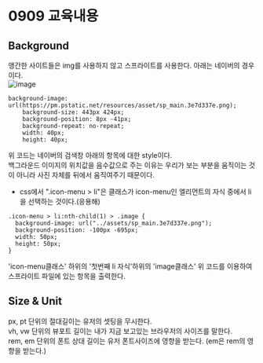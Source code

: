 # 0909 교육내용
## Background
 앵간한 사이트들은 img를 사용하지 않고 스프라이트를 사용한다. 아래는 네이버의 경우이다.</br>
 ![image](https://github.com/user-attachments/assets/12e4405b-3709-44d9-b53f-40fb95ae9c22)</br>
```
background-image: url(https://pm.pstatic.net/resources/asset/sp_main.3e7d337e.png);
    background-size: 443px 424px;
    background-position: 8px -41px;
    background-repeat: no-repeat;
    width: 40px;
    height: 40px;
```
 
 위 코드는 네이버의 검색창 아래의 항목에 대한 style이다.</br>
 백그라운드 이미지의 위치값을 음수값으로 주는 이유는 우리가 보는 부분을 움직이는 것이 아니라 사진 자체를 뒤에서 움직여주기 때문이다.</br>
 
* css에서 ".icon-menu > li"은 클래스가 icon-menu인 엘리먼트의 자식 중에서 li을 선택하는 것이다.(응용해)
```
.icon-menu > li:nth-child(1) > .image {
  background-image: url("../assets/sp_main.3e7d337e.png");
  background-position: -100px -695px;
  width: 50px;
  height: 50px;
}
```
'icon-menu클래스' 하위의 '첫번째 li 자식'하위의 'image클래스' 위 코드를 이용하여 스프라이트 파일에 있는 항목을 출력한다.</br>

## Size & Unit
 px, pt 단위의 절대길이는 유저의 셋팅을 무시한다.</br>
 vh, vw 단위의 뷰포트 길이는 내가 지금 보고있는 브라우저의 사이즈를 말한다.</br>
 rem, em 단위의 폰트 상대 길이는 유저 폰트사이즈에 영향을 받는다. (em은 rem의 영향을 받는다.)</br>

